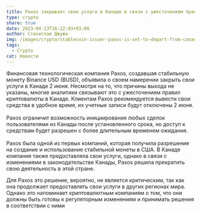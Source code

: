 ```yaml
---
title: Paxos закрывает свои услуги в Канаде в связи с ужесточением правил
type: crypto
share: true
date: 2023-04-13T16:22:03+03:00
author: Станислав Джужа
img: /images/crypto/stablecoin-issuer-paxos-is-set-to-depart-from-canadian-crypto-market-featured.jpg
tags:
  - Crypto
cat: Новости
---
```

Финансовая технологическая компания Paxos, создавшая стабильную монету Binance USD (BUSD), объявила о своем намерении закрыть свои услуги в Канаде 2 июня. Несмотря на то, что причины выхода не указаны, многие аналитики связывают это с ужесточением правил криптовалюты в Канаде. Клиентам Paxos рекомендуется вывести свои средства в удобное время, их учетные записи будут отключены 2 июня. \
\
Paxos ограничит возможность инициирования любых сделок пользователями из Канады после установленного срока, но доступ к средствам будет разрешен с более длительным временем ожидания.\
\
Paxos была одной из первых компаний, которая получила разрешение на создание и использование стабильной монеты в США. В Канаде компания также предоставляла свои услуги, однако в связи с изменениями в законодательстве Канады, Paxos решила прекратить свою деятельность в этой стране.

Для Paxos это решение, вероятно, не является критическим, так как она продолжает предоставлять свои услуги в других регионах мира. Однако это напоминает криптовалютным компаниям о том, что они должны быть готовы к регуляторным изменениям и принимать решения в соответствии с ними